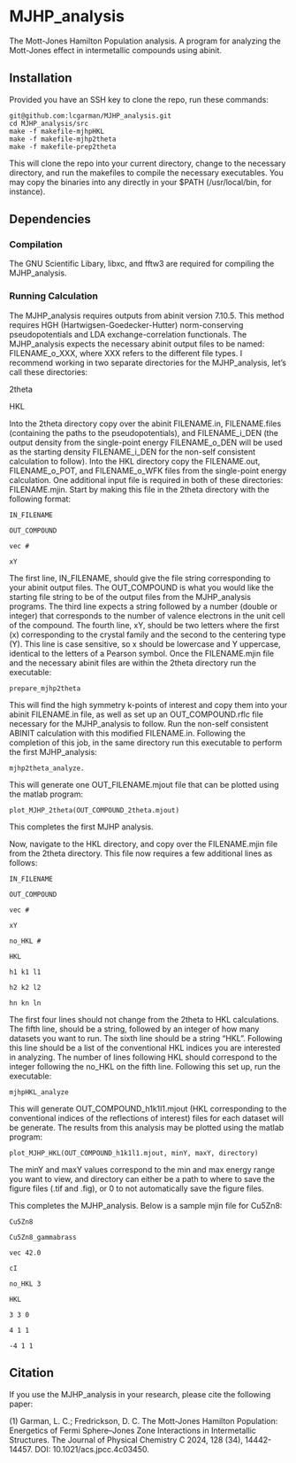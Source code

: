 # MJHP_analysis
The Mott-Jones Hamilton Population analysis. A program for analyzing the Mott-Jones effect in intermetallic compounds using abinit.

## Installation
Provided you have an SSH key to clone the repo, run these commands:
```
git@github.com:lcgarman/MJHP_analysis.git
cd MJHP_analysis/src
make -f makefile-mjhpHKL
make -f makefile-mjhp2theta
make -f makefile-prep2theta
```
This will clone the repo into your current directory, change to the necessary directory, and run the makefiles to compile the necessary executables. You may copy the binaries into any directly in your $PATH (/usr/local/bin, for instance). 

## Dependencies

### Compilation

The GNU Scientific Libary, libxc, and fftw3 are required for compiling the MJHP_analysis.

### Running Calculation

The MJHP_analysis requires outputs from abinit version 7.10.5. This method requires HGH (Hartwigsen-Goedecker-Hutter) norm-conserving pseudopotentials and LDA exchange-correlation functionals. The MJHP_analysis expects the necessary abinit output files to be named: FILENAME_o_XXX, where XXX refers to the different file types. I recommend working in two separate directories for the MJHP_analysis, let’s call these directories:

  2theta
  
  HKL
  
Into the 2theta directory copy over the abinit FILENAME.in, FILENAME.files (containing the paths to the pseudopotentials), and FILENAME_i_DEN (the output density from the single-point energy FILENAME_o_DEN will be used as the starting density FILENAME_i_DEN for the non-self consistent calculation to follow). 
Into the HKL directory copy the FILENAME.out, FILENAME_o_POT, and FILENAME_o_WFK files from the single-point energy calculation. 
One additional input file is required in both of these directories: FILENAME.mjin. Start by making this file in the 2theta directory with the following format:
```
IN_FILENAME

OUT_COMPOUND

vec #

xY
```
The first line, IN_FILENAME, should give the file string corresponding to your abinit output files. The OUT_COMPOUND is what you would like the starting file string to be of the output files from the MJHP_analysis programs. The third line expects a string followed by a number (double or integer) that corresponds to the number of valence electrons in the unit cell of the compound. The fourth line, xY, should be two letters where the first (x) corresponding to the crystal family and the second to the centering type (Y). This line is case sensitive, so x should be lowercase and Y uppercase, identical to the letters of a Pearson symbol. 
Once the FILENAME.mjin file and the necessary abinit files are within the 2theta directory run the executable:
```
prepare_mjhp2theta
```
This will find the high symmetry k-points of interest and copy them into your abinit FILENAME.in file, as well as set up an OUT_COMPOUND.rflc file necessary for the MJHP_analysis to follow. Run the non-self consistent ABINIT calculation with this modified FILENAME.in. Following the completion of this job, in the same directory run this executable to perform the first MJHP_analysis:
```
mjhp2theta_analyze.
```
This will generate one OUT_FILENAME.mjout file that can be plotted using the matlab program:
```
plot_MJHP_2theta(OUT_COMPOUND_2theta.mjout)
```
This completes the first MJHP analysis. 

Now, navigate to the HKL directory, and copy over the FILENAME.mjin file from the 2theta directory. This file now requires a few additional lines as follows:
```
IN_FILENAME

OUT_COMPOUND

vec #

xY

no_HKL #

HKL

h1 k1 l1

h2 k2 l2

hn kn ln
```
The first four lines should not change from the 2theta to HKL calculations. The fifth line, should be a string, followed by an integer of how many datasets you want to run. The sixth line should be a string “HKL”. Following this line should be a list of the conventional HKL indices you are interested in analyzing. The number of lines following HKL should correspond to the integer following the no_HKL on the fifth line. Following this set up, run the executable:
```
mjhpHKL_analyze
```
This will generate OUT_COMPOUND_h1k1l1.mjout (HKL corresponding to the conventional indices of the reflections of interest) files for each dataset will be generate. The results from this analysis may be plotted using the matlab program:
```
plot_MJHP_HKL(OUT_COMPOUND_h1k1l1.mjout, minY, maxY, directory)
```
The  minY and maxY values correspond to the min and max energy range you want to view, and directory can either be a path to where to save the figure files (.tif and .fig), or 0 to not automatically save the figure files. 

This completes the MJHP_analysis. Below is a sample mjin file for Cu5Zn8:
```
Cu5Zn8

Cu5Zn8_gammabrass

vec 42.0

cI

no_HKL 3

HKL

3 3 0

4 1 1 

-4 1 1
```

## Citation 
If you use the MJHP_analysis in your research, please cite the following paper:

(1) Garman, L. C.; Fredrickson, D. C. The Mott-Jones Hamilton Population: Energetics of Fermi Sphere–Jones Zone Interactions in Intermetallic Structures. The Journal of Physical Chemistry C 2024, 128 (34), 14442-14457. DOI: 10.1021/acs.jpcc.4c03450.

